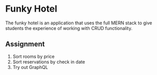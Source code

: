 # Funky Hotel

The funky hotel is an application that uses the full MERN stack to give students the experience of working with CRUD functionality.

## Assignment

1. Sort rooms by price
2. Sort reservations by check in date
3. Try out GraphQL
